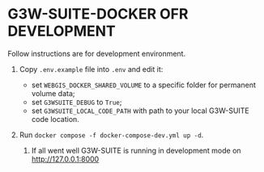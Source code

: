 # G3W-SUITE-DOCKER OFR DEVELOPMENT
Follow instructions are for development environment.

1. Copy `.env.example` file into `.env` and edit it: 
   * set `WEBGIS_DOCKER_SHARED_VOLUME` to a specific folder for permanent volume data;
   * set `G3WSUITE_DEBUG` to `True`;
   * set `G3WSUITE_LOCAL_CODE_PATH` with path to your local G3W-SUITE code location.

2. Run `docker compose -f docker-compose-dev.yml up -d`.
   1. If all went well G3W-SUITE is running in development mode on http://127.0.0.1:8000